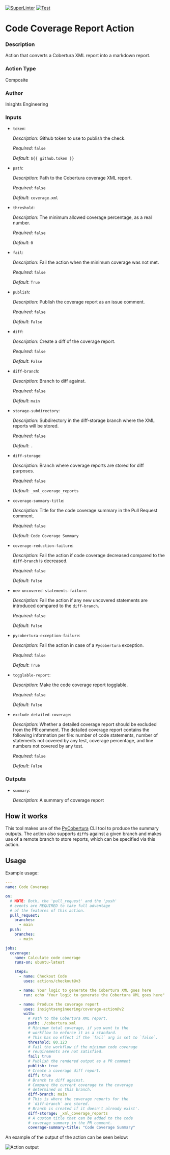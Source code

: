 [![SuperLinter](https://github.com/insightsengineering/coverage-action/actions/workflows/lint.yaml/badge.svg)](https://github.com/insightsengineering/coverage-action/actions/workflows/lint.yaml)
[![Test](https://github.com/insightsengineering/coverage-action/actions/workflows/test.yaml/badge.svg)](https://github.com/insightsengineering/coverage-action/actions/workflows/test.yaml)

<!-- BEGIN_ACTION_DOC -->
# Code Coverage Report Action

### Description
Action that converts a Cobertura XML report into a markdown report.
### Action Type
Composite

### Author
Inisghts Engineering

### Inputs
* `token`:

  _Description_: Github token to use to publish the check.

  _Required_: `false`

  _Default_: `${{ github.token }}`

* `path`:

  _Description_: Path to the Cobertura coverage XML report.

  _Required_: `false`

  _Default_: `coverage.xml`

* `threshold`:

  _Description_: The minimum allowed coverage percentage, as a real number.

  _Required_: `false`

  _Default_: `0`

* `fail`:

  _Description_: Fail the action when the minimum coverage was not met.

  _Required_: `false`

  _Default_: `True`

* `publish`:

  _Description_: Publish the coverage report as an issue comment.

  _Required_: `false`

  _Default_: `False`

* `diff`:

  _Description_: Create a diff of the coverage report.

  _Required_: `false`

  _Default_: `False`

* `diff-branch`:

  _Description_: Branch to diff against.

  _Required_: `false`

  _Default_: `main`

* `storage-subdirectory`:

  _Description_: Subdirectory in the diff-storage branch where the XML reports will be stored.

  _Required_: `false`

  _Default_: `.`

* `diff-storage`:

  _Description_: Branch where coverage reports are stored for diff purposes.

  _Required_: `false`

  _Default_: `_xml_coverage_reports`

* `coverage-summary-title`:

  _Description_: Title for the code coverage summary in the Pull Request comment.

  _Required_: `false`

  _Default_: `Code Coverage Summary`

* `coverage-reduction-failure`:

  _Description_: Fail the action if code coverage decreased compared to the `diff-branch` is decreased.

  _Required_: `false`

  _Default_: `False`

* `new-uncovered-statements-failure`:

  _Description_: Fail the action if any new uncovered statements are introduced compared to the `diff-branch`.

  _Required_: `false`

  _Default_: `False`

* `pycobertura-exception-failure`:

  _Description_: Fail the action in case of a `Pycobertura` exception.

  _Required_: `false`

  _Default_: `True`

* `togglable-report`:

  _Description_: Make the code coverage report togglable.

  _Required_: `false`

  _Default_: `False`

* `exclude-detailed-coverage`:

  _Description_: Whether a detailed coverage report should be excluded from the PR comment.
The detailed coverage report contains the following information per file:
number of code statements, number of statements not covered by any test,
coverage percentage, and line numbers not covered by any test.


  _Required_: `false`

  _Default_: `False`

### Outputs

* `summary`:

  _Description_: A summary of coverage report
<!-- END_ACTION_DOC -->

## How it works

This tool makes use of the [PyCobertura](https://github.com/aconrad/pycobertura) CLI tool to produce the summary outputs. The action also supports `diff`s against a given branch and makes use of a remote branch to store reports, which can be specified via this action.

## Usage

Example usage:

```yaml
---
name: Code Coverage

on:
  # NOTE: Both, the 'pull_request' and the 'push'
  # events are REQUIRED to take full advantage
  # of the features of this action.
  pull_request:
    branches:
      - main
  push:
    branches:
      - main

jobs:
  coverage:
    name: Calculate code coverage
    runs-on: ubuntu-latest

    steps:
      - name: Checkout Code
        uses: actions/checkout@v3

      - name: Your logic to generate the Cobertura XML goes here
        run: echo "Your logic to generate the Cobertura XML goes here"

      - name: Produce the coverage report
        uses: insightsengineering/coverage-action@v2
        with:
          # Path to the Cobertura XML report.
          path: ./cobertura.xml
          # Minimum total coverage, if you want to the
          # workflow to enforce it as a standard.
          # This has no effect if the `fail` arg is set to `false`.
          threshold: 80.123
          # Fail the workflow if the minimum code coverage
          # reuqirements are not satisfied.
          fail: true
          # Publish the rendered output as a PR comment
          publish: true
          # Create a coverage diff report.
          diff: true
          # Branch to diff against.
          # Compare the current coverage to the coverage
          # determined on this branch.
          diff-branch: main
          # This is where the coverage reports for the
          # `diff-branch` are stored.
          # Branch is created if it doesn't already exist'.
          diff-storage: _xml_coverage_reports
          # A custom title that can be added to the code
          # coverage summary in the PR comment.
          coverage-summary-title: "Code Coverage Summary"
```

An example of the output of the action can be seen below:

![Action output](example.png)
